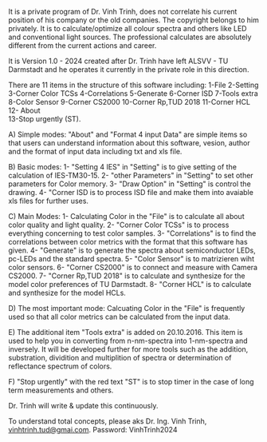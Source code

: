 It is a private program of Dr. Vinh Trinh, does not correlate his current position of his company or the old companies. The copyright belongs to him privately. 
It is to calculate/optimize all colour spectra and others like LED and conventional light sources. 
The professional calculates are absolutely different from the current actions and career.

It is Version 1.0 - 2024 created after Dr. Trinh have left ALSVV - TU Darmstadt and he operates it currently in the private role in this direction.

There are 11 items in the structure of this software including: 
	1-File 			            	2-Setting				3-Corner Color TCSs
	4-Correlations 		      		5-Generate 			6-Corner ISD
	7-Tools extra	 	        		8-Color Sensor			9-Corner CS2000
	10-Corner Rp,TUD 2018	  			11-Corner HCL			12- About 		
	13-Stop urgently (ST).

A) Simple modes: "About" and "Format 4 input Data" are simple items so that users can understand information about this software, vesion, author and the format of input data 
including txt and xls file.

B) Basic modes:
1- "Setting 4 IES" in "Setting" is to give setting of the calculation of IES-TM30-15.
2- "other Parameters" in "Setting" to set other parameters for Color memory.
3- "Draw Option" in "Setting" is control the drawing. 
4- "Corner ISD is to process ISD file and make them into avaiable xls files for further uses.

C) Main Modes:
1- Calculating Color in the "File" is to calculate all about color quality and light quality.
2- "Corner Color TCSs" is to process everything concerning to test color samples.
3- "Correlations" is to find the correlations between color metrics with the format that this software has given.
4- "Generate" is to generate the spectra about semiconductor LEDs, pc-LEDs and the standard spectra.
5- "Color Sensor" is to matrizieren wiht color sensors.
6- "Corner CS2000" is to connect and measure with Camera CS2000.
7- "Corner Rp,TUD 2018" is to calculate and synthesize for the model color preferences of TU Darmstadt.
8- "Corner HCL" is to calculate and synthesize for the model HCLs.

D) The most important mode: Calcuating Color in the "File" is frequently used so that all color metrics can be calculated from the input data.

E) The additional item "Tools extra" is added on 20.10.2016. This item is used to help you in converting from n-nm-spectra into 1-nm-spectra and inversely. 
It will be developed further for more tools such as the addition, substration, dividition and multiplition of spectra or determination of reflectance spectrum of colors.

F) "Stop urgently" with the red text "ST" is to stop timer in the case of long term measurements and others.

Dr. Trinh will write & update this continuously.

To understand total concepts, please aks Dr. Ing. Vinh Trinh, vinhtrinh.tud@gmai.com.
Password: VinhTrinh2024
